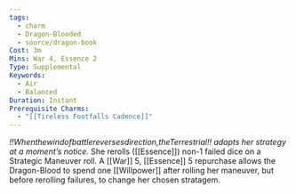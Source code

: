 ```yaml
---
tags:
  - charm
  - Dragon-Blooded
  - source/dragon-book
Cost: 3m
Mins: War 4, Essence 2
Type: Supplemental
Keywords:
  - Air
  - Balanced
Duration: Instant
Prerequisite Charms:
  - "[[Tireless Footfalls Cadence]]"
---
```

*!!Whenthewindofbattlereversesdirection,theTerrestrial!! adapts her strategy at a moment’s notice.*
She rerolls ([[Essence]]) non-1 failed dice on a Strategic Maneuver roll. A [[War]] 5, [[Essence]] 5 repurchase allows the Dragon-Blood to spend one [[Willpower]] after rolling her maneuver, but before rerolling failures, to change her chosen stratagem.
